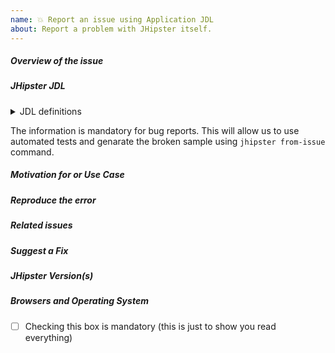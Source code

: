 ```yaml
---
name: 💥 Report an issue using Application JDL
about: Report a problem with JHipster itself.
---
```


<!--
- Please follow the issue template below for bug reports.
- If you have a support request rather than a bug, please use [Stack Overflow](http://stackoverflow.com/questions/tagged/jhipster) with the JHipster tag.
- Tickets opened without any of these pieces of information will be **closed** without any explanation.
-
- If this is a potential security issue, please read our security policy and contact us privately first: https://github.com/jhipster/generator-jhipster/security/policy
-->

##### **Overview of the issue**

<!-- Explain the bug, if an error is being thrown a stack trace helps -->

##### **JHipster JDL**

  <details>
  <summary>JDL definitions</summary>
  <pre>
     JDL content here
  </pre>
  </details>

The information is mandatory for bug reports. This will allow us to use automated tests and genarate the broken sample using `jhipster from-issue` command.

##### **Motivation for or Use Case**

<!-- Explain why this is a bug for you -->

##### **Reproduce the error**

<!-- For bug reports, an unambiguous set of steps to reproduce the error -->

##### **Related issues**

<!-- Has a similar issue been reported before? Please search both closed & open issues -->

##### **Suggest a Fix**

<!-- If you can't fix the bug yourself, perhaps you can point to what might be
  causing the problem (line of code or commit) -->

##### **JHipster Version(s)**

<!--
Which version of JHipster are you using, is it a regression?
-->

##### **Browsers and Operating System**

<!-- What OS are you on? is this a problem with all browsers or only IE8? -->

- [ ] Checking this box is mandatory (this is just to show you read everything)

<!-- Love JHipster? Please consider supporting our collective:
👉  https://opencollective.com/generator-jhipster/donate -->
